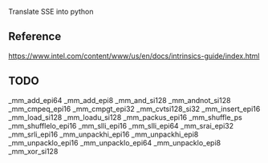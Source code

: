 Translate SSE into python

## Reference
https://www.intel.com/content/www/us/en/docs/intrinsics-guide/index.html

## TODO
_mm_add_epi64
_mm_add_epi8
_mm_and_si128
_mm_andnot_si128
_mm_cmpeq_epi16
_mm_cmpgt_epi32
_mm_cvtsi128_si32
_mm_insert_epi16
_mm_load_si128
_mm_loadu_si128
_mm_packus_epi16
_mm_shuffle_ps
_mm_shufflelo_epi16
_mm_slli_epi16
_mm_slli_epi64
_mm_srai_epi32
_mm_srli_epi16
_mm_unpackhi_epi16
_mm_unpackhi_epi8
_mm_unpacklo_epi16
_mm_unpacklo_epi64
_mm_unpacklo_epi8
_mm_xor_si128
